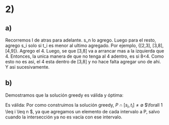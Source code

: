 # 2) 
## a)
Recorremos I de atras para adelante. s_n lo agrego. Luego para el resto, agrego s_i solo si t_i es menor al ultimo agregado. 
Por ejemplo, 
{[2,3], [3,8], [4,9]}. Agrego el 4. Luego, se que [3,8] va a arrancar mas a la izquierda que 4. Entonces, la unica manera de que no tenga al 4 adentro, es si 8<4. Como esto no es asi, el 4 esta dentro de [3,8] y no hace falta agregar uno de ahi. Y asi sucesivamente. 

## b) 
Demostramos que la solución greedy es válida y óptima: 

Es válida: 
Por como construimos la solución greedy, $P \cap [s_i,t_i] \neq  \emptyset$ $\forall 1 \leq i \leq n $, ya que agregamos un elemento de cada intervalo a P, salvo cuando la intersección ya no es vacía con ese intervalo. 
